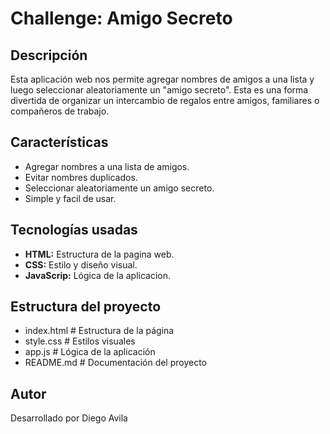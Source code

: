 # Challenge: Amigo Secreto

## Descripción
Esta aplicación web nos permite agregar nombres de amigos a una lista y luego seleccionar aleatoriamente un "amigo secreto". Esta es una forma divertida de organizar un intercambio de regalos entre amigos, familiares o compañeros de trabajo.

## Características
- Agregar nombres a una lista de amigos.
- Evitar nombres duplicados. 
- Seleccionar aleatoriamente un amigo secreto.
- Simple y facil de usar.

## Tecnologías usadas
- **HTML:** Estructura de la pagina web.
- **CSS:** Estilo y diseño visual.
- **JavaScrip:** Lógica de la aplicacion.

## Estructura del proyecto

- index.html        # Estructura de la página
- style.css         # Estilos visuales
- app.js            # Lógica de la aplicación
- README.md         # Documentación del proyecto

## Autor
Desarrollado por Diego Avila